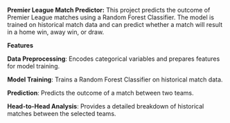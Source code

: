 **Premier League Match Predictor:**
This project predicts the outcome of Premier League matches using a Random Forest Classifier. The model is trained on historical match data and can predict whether a match will result in a home win, away win, or draw.

**Features**

  **Data Preprocessing**: Encodes categorical variables and prepares features for model training.
  
  **Model Training**: Trains a Random Forest Classifier on historical match data.
  
  **Prediction**: Predicts the outcome of a match between two teams.
  
  **Head-to-Head Analysis**: Provides a detailed breakdown of historical matches between the selected teams.
